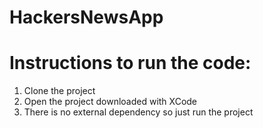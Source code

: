 # HackersNewsApp

<h1>Instructions to run the code:</h1>

<ol>
  <li>Clone the project</li>
  <li>Open the project downloaded with XCode</li>
  <li>There is no external dependency so just run the project</li>
</ol>
